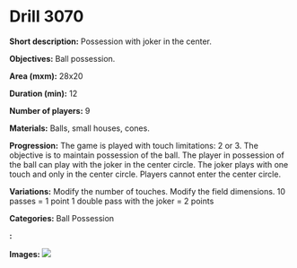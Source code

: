 # Drill 3070

**Short description:**
Possession with joker in the center.

**Objectives:**
Ball possession.

**Area (mxm):**
28x20

**Duration (min):**
12

**Number of players:**
9

**Materials:**
Balls, small houses, cones.

**Progression:**
The game is played with touch limitations: 2 or 3. The objective is to maintain possession of the ball. The player in possession of the ball can play with the joker in the center circle. The joker plays with one touch and only in the center circle. Players cannot enter the center circle.

**Variations:**
Modify the number of touches. Modify the field dimensions. 10 passes = 1 point 1 double pass with the joker = 2 points

**Categories:**
Ball Possession

**:**


**Images:**
![](https://www.coachingfutsal.com/\images\8e82ad7d-5e52-4751-bf36-0dca97e56d9b_4.jpg)

